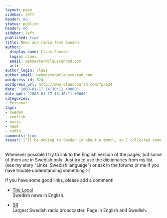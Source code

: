 ```yaml
---
layout: page
sidebar: left
header: no
status: publish
header: no
sidebar: left
published: true
title: News and radio from Sweden
author:
  display_name: Claus Conrad
  login: claus
  email: webmaster@clausconrad.com
  url: ''
author_login: claus
author_email: webmaster@clausconrad.com
wordpress_id: 524
wordpress_url: http://www.clausconrad.com/?p=524
date: '2008-01-17 14:30:11 +0000'
date_gmt: '2008-01-17 13:30:11 +0000'
categories:
- Personal
tags:
- sweden
- english
- music
- news
- radio
comments: true
teaser: I’ll be moving to Sweden in about a month, so I collected some links which I’d like to share here. I hope there is something of interest to you, whether you are thinking of moving to Sweden or just need some help for your holiday!
---
```

Whenever possible I try to link to the English version of the pages, but some of them are in Swedish only. Just try to use the dictionaries from my list (see my story "Links: Swedish language") or ask in the forums or me if you have trouble understanding something :-)

If you have some good links, please add a comment!

*   [The Local](https://www.thelocal.se/)  
    Swedish news in English.

*   [SR](https://sverigesradio.se/)  
    Largest Swedish radio broadcaster. Page in English and Swedish.
